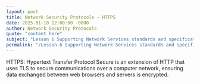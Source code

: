 ```yaml
---
layout: post
title: Network Security Protocols - HTTPS
date: 2025-01-10 12:00:00 -0000
author: Network Security Protocols
quote: "content here"
subject: "Lesson 6 Supporting Network Services standards and specifications"
permalink: "/Lesson 6 Supporting Network Services standards and specifications/Network Security Protocols/Network Security Protocols - HTTPS"
---
```


HTTPS: Hypertext Transfer Protocol Secure is an extension of HTTP that uses TLS to secure communications over a computer network, ensuring data exchanged between web browsers and servers is encrypted.
